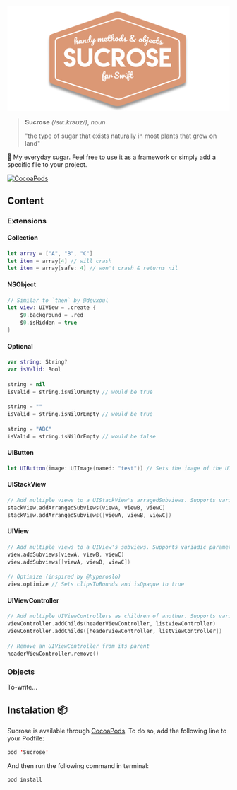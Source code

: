 ![](https://github.com/pedrommcarrasco/Sucrose/blob/master/banner.png?raw=true)

> **Sucrose** *(/suː.krəʊz/)*, *noun*
>
> "the type of sugar that exists naturally in most plants that grow on land"

🍬 My everyday sugar. Feel free to use it as a framework or simply add a specific file to your project.

[![CocoaPods](https://img.shields.io/cocoapods/v/Sucrose.svg)](https://cocoapods.org/pods/Sucrose)

## Content

### Extensions

#### Collection

```swift
let array = ["A", "B", "C"]
let item = array[4] // will crash
let item = array[safe: 4] // won't crash & returns nil
```

#### NSObject

```swift
// Similar to `then` by @devxoul
let view: UIView = .create {
    $0.background = .red
    $0.isHidden = true
}
```

#### Optional

```swift
var string: String? 
var isValid: Bool

string = nil
isValid = string.isNilOrEmpty // would be true

string = ""
isValid = string.isNilOrEmpty // would be true

string = "ABC"
isValid = string.isNilOrEmpty // would be false
```

#### UIButton

```swift
let UIButton(image: UIImage(named: "test")) // Sets the image of the UIButton's imageView
```

#### UIStackView

```swift
// Add multiple views to a UIStackView's arragedSubviews. Supports variadic parameters or an array of UIView
stackView.addArrangedSubviews(viewA, viewB, viewC)
stackView.addArrangedSubviews([viewA, viewB, viewC])
```

#### UIView

```swift
// Add multiple views to a UIView's subviews. Supports variadic parameters or an array of UIView
view.addSubviews(viewA, viewB, viewC)
view.addSubviews([viewA, viewB, viewC])

// Optimize (inspired by @hyperoslo)
view.optimize // Sets clipsToBounds and isOpaque to true
```

#### UIViewController

```swift
// Add multiple UIViewControllers as children of another. Supports variadic parameters or an array of UIViewController
viewController.addChilds(headerViewController, listViewController)
viewController.addChilds([headerViewController, listViewController])

// Remove an UIViewController from its parent
headerViewController.remove()
```

### Objects

To-write...


## Instalation 📦

Sucrose is available through [CocoaPods](https://cocoapods.org/pods/Sucrose). To do so, add the following line to your Podfile:

```swift
pod 'Sucrose'
```
And then run the following command in terminal:

```swift
pod install
```
